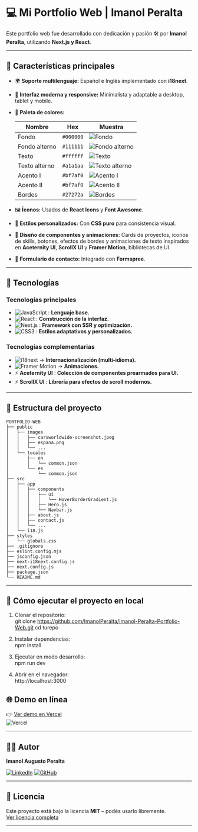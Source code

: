 # 💻 Mi Portfolio Web | Imanol Peralta

Este portfolio web fue desarrollado con dedicación y pasión 🛠️ por **Imanol Peralta**, utilizando **Next.js y React**.

---

## 🧩 Características principales

- 🌍 **Soporte multilenguaje:** Español e Inglés implementado con **i18next**.
- 🎨 **Interfaz moderna y responsive:** Minimalista y adaptable a desktop, tablet y mobile.
- 🎨 **Paleta de colores:**

  | Nombre        | Hex       | Muestra                                                       |
  | ------------- | --------- | ------------------------------------------------------------- |
  | Fondo         | `#000000` | ![Fondo](https://img.shields.io/badge/-000000-000000)         |
  | Fondo alterno | `#111111` | ![Fondo alterno](https://img.shields.io/badge/-111111-111111) |
  | Texto         | `#ffffff` | ![Texto](https://img.shields.io/badge/-ffffff-ffffff)         |
  | Texto alterno | `#a1a1aa` | ![Texto alterno](https://img.shields.io/badge/-a1a1aa-a1a1aa) |
  | Acento I      | `#bf7af0` | ![Acento I](https://img.shields.io/badge/-bf7af0-bf7af0)      |
  | Acento II     | `#bf7af0` | ![Acento II](https://img.shields.io/badge/-22d3ee-22d3ee)     |
  | Bordes        | `#27272a` | ![Bordes](https://img.shields.io/badge/-27272a-27272a)        |

- 🖼️ **Íconos:** Usados de **React Icons** y **Font Awesome**.
- 🎨 **Estilos personalizados:** Con **CSS puro** para consistencia visual.
- 💠 **Diseño de componentes y animaciones:** Cards de proyectos, íconos de skills, botones, efectos de bordes y animaciones de texto inspirados en **Aceternity UI**, **ScrollX UI** y **Framer Motion**, bibliotecas de UI.
- 📧 **Formulario de contacto:** Integrado con **Formspree**.

---

## 🔧 Tecnologías

### Tecnologías principales

- ![JavaScript](https://img.shields.io/badge/JavaScript-F7DF1E?style=for-the-badge&logo=javascript&logoColor=black) : **Lenguaje base.**
- ![React](https://img.shields.io/badge/React-20232A?style=for-the-badge&logo=react&logoColor=61DAFB) : **Construcción de la interfaz.**
- ![Next.js](https://img.shields.io/badge/Next.js-000000?style=for-the-badge&logo=nextdotjs&logoColor=white) : **Framework con SSR y optimización.**
- ![CSS3](https://img.shields.io/badge/CSS3-1572B6?style=for-the-badge&logo=css3&logoColor=white) : **Estilos adaptativos y personalizados.**

### Tecnologías complementarias

- ![i18next](https://img.shields.io/badge/i18next-26A69A?style=for-the-badge&logo=i18next&logoColor=white) → **Internacionalización (multi-idioma).**
- ![Framer Motion](https://img.shields.io/badge/Framer_Motion-0055FF?style=for-the-badge&logo=framer&logoColor=white) → **Animaciones.**
- ⚡ **Aceternity UI** : **Colección de componentes prearmados para UI.**
- ⚡ **ScrollX UI** : **Librería para efectos de scroll modernos.**

---

## 📂 Estructura del proyecto

```
PORTFOLIO-WEB
├── public
│   ├── images
│   │   ├── carsworldwide-screenshot.jpeg
│   │   ├── espana.png
│   │   └── ...
│   └── locales
│       ├── en
│       │   └── common.json
│       └── es
│           └── common.json
├── src
│   ├── app
│   │   ├── components
│   │   │   ├── ui
│   │   │   │   └── HoverBorderGradient.js
│   │   │   ├── Hero.js
│   │   │   └── Navbar.js
│   │   ├── about.js
│   │   ├── contact.js
│   │   └── ...
│   └── i18.js
├── styles
│   └── globals.css
├── .gitignore
├── eslint.config.mjs
├── jsconfig.json
├── next-i18next.config.js
├── next.config.js
├── package.json
└── README.md

```

---

## 🚀 Cómo ejecutar el proyecto en local

1. Clonar el repositorio:  
   git clone https://github.com/ImanolPeralta/Imanol-Peralta-Portfolio-Web.git
   cd turepo

2. Instalar dependencias:  
   npm install

3. Ejecutar en modo desarrollo:  
   npm run dev

4. Abrir en el navegador:  
   http://localhost:3000

## 🌐 Demo en línea

👉 [Ver demo en Vercel](https://imanolperalta.vercel.app)  
![Vercel](https://img.shields.io/badge/Vercel-000000?style=for-the-badge&logo=vercel&logoColor=white)

---

## 👨‍💻 Autor

**Imanol Augusto Peralta**

[![LinkedIn](https://img.shields.io/badge/LinkedIn-0A66C2?style=for-the-badge&logo=linkedin&logoColor=white)](https://www.linkedin.com/in/imanol-augusto-peralta)
[![GitHub](https://img.shields.io/badge/GitHub-181717?style=for-the-badge&logo=github&logoColor=white)](https://github.com/ImanolPeralta)

---

## 📜 Licencia

Este proyecto está bajo la licencia **MIT** – podés usarlo libremente.  
[Ver licencia completa](LICENSE)

---
